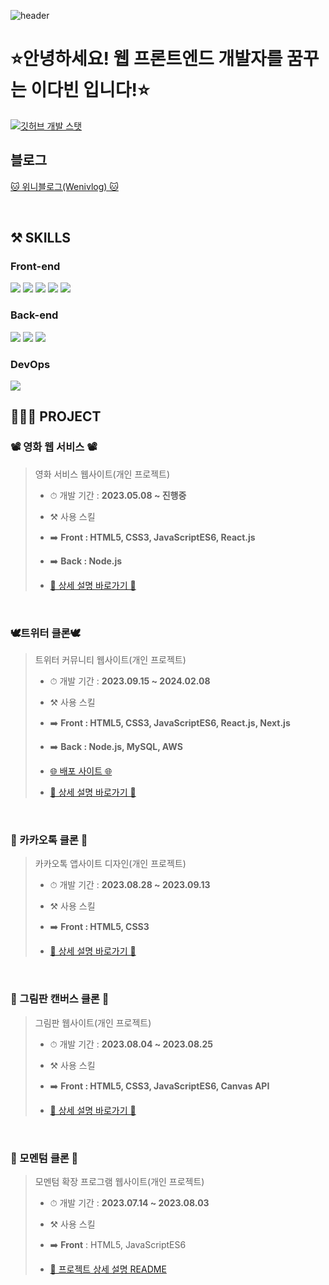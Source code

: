 <!-- ---------- ---------- ---------- ---------- ---------- 메인 헤더 ---------- ---------- ---------- ---------- ---------- -->
![header](https://capsule-render.vercel.app/api?type=waving&color=gradient&weight=500&height=300&section=header&text=✨Hello,Everyone!!✨&fontSize=60)

# ⭐안녕하세요! 웹 프론트엔드 개발자를 꿈꾸는 이다빈 입니다!⭐
<!-- 깃허브 스탯 표기(순위 대신 깃허브 로고 표시) -->
[![깃허브 개발 스탯](https://github-readme-stats.vercel.app/api?username=Yeon-seong&count_private=true&show_icons=true&theme=ambient_gradient&weight=50&height=200&rank_icon=github)](https://github.com/anuraghazra/github-readme-stats)
<br>

## 블로그
<a href="https://yeon-seong.github.io/frontend_wenivlog/"><p>🐱 위니블로그(Wenivlog) 🐱</p> </a>
<br>

## ⚒️ SKILLS
### Front-end
<img src="https://img.shields.io/badge/HTML5-E34F26?style=for-the-badge&logo=html5&logoColor=white"/> <img src="https://img.shields.io/badge/CSS3-1572B6?style=for-the-badge&logo=CSS3&logoColor=white"> <img src="https://img.shields.io/badge/JavaScript-F7DF1E?style=for-the-badge&logo=JavaScript&logoColor=white"/>
<img src="https://img.shields.io/badge/React-20232A?style=for-the-badge&logo=react&logoColor=61DAFB"/> <img src="https://img.shields.io/badge/Next.js-000?logo=nextdotjs&logoColor=fff&style=for-the-badge"/>
### Back-end
<img src="https://img.shields.io/badge/Node.js-43853D?style=for-the-badge&logo=node.js&logoColor=white"/> <img src="https://img.shields.io/badge/MySQL-005C84?style=for-the-badge&logo=mysql&logoColor=white"/> <img src="https://img.shields.io/badge/Amazon_AWS-FF9900?style=for-the-badge&logo=amazonaws&logoColor=white"/>
### DevOps
<img src="https://img.shields.io/badge/GitHub-100000?style=for-the-badge&logo=github&logoColor=white"/>


## 👩🏻‍💻 PROJECT
### 📽 영화 웹 서비스 📽
> 영화 서비스 웹사이트(개인 프로젝트)
> * <p>⏱ 개발 기간 : <b>2023.05.08 ~ 진행중</b></p>
> * <p>⚒️ 사용 스킬</p>
> * <p>➡️ <b>Front : HTML5, CSS3, JavaScriptES6, React.js</b></p>
> * <p>➡️ <b>Back : Node.js</b></p>
> * <a href="https://github.com/Yeon-seong/react-movie-web"><p>🔗 상세 설명 바로가기 🔗</p> </a>
<br>

### 🕊트위터 클론🕊
> 트위터 커뮤니티 웹사이트(개인 프로젝트)
> * <p>⏱ 개발 기간 : <b>2023.09.15 ~ 2024.02.08</b></p>
> * <p>⚒️ 사용 스킬 </p>
> * <p>➡️ <b>Front : HTML5, CSS3, JavaScriptES6, React.js, Next.js</b></p>
> * <p>➡️ <b>Back : Node.js, MySQL, AWS</b> </p>
> * <a href="http://nodebird.xyz/"> <p>🌐 배포 사이트 🌐</p></a>
> * <a href="https://github.com/Yeon-seong/react-nodebird"><p>🔗 상세 설명 바로가기 🔗</p></a>
<br>

### 💬 카카오톡 클론 💬
> 카카오톡 앱사이트 디자인(개인 프로젝트)
> * <p>⏱ 개발 기간 : <b>2023.08.28 ~ 2023.09.13</b></p>
> * <p>⚒️ 사용 스킬</p>
> * <p>➡️ <b>Front : HTML5, CSS3</b></p>
> * <a href="https://github.com/Yeon-seong/FrontEnd_Project"><p>🔗 상세 설명 바로가기 🔗</p></a>
<br>

### 🎨 그림판 캔버스 클론 🎨
> 그림판 웹사이트(개인 프로젝트)
> * <p>⏱ 개발 기간 : <b>2023.08.04 ~ 2023.08.25</b></p>
> * <p>⚒️ 사용 스킬</p>
> * <p>➡️ <b>Front : HTML5, CSS3, JavaScriptES6, Canvas API</b></p>
> * <a href="https://github.com/Yeon-seong/FrontEnd_Project"><p>🔗 상세 설명 바로가기 🔗</p></a>
<br>

### 📒 모멘텀 클론 📒
> 모멘텀 확장 프로그램 웹사이트(개인 프로젝트)
> * <p>⏱ 개발 기간 : <b>2023.07.14 ~ 2023.08.03</b></p>
> * <p>⚒️ 사용 스킬</p>
> * <p> ➡️ <b>Front</b> : HTML5, JavaScriptES6</p>
> * <a href="https://github.com/Yeon-seong/FrontEnd_Project"><p>🔗 프로젝트 상세 설명 README</p></a>
<br>

